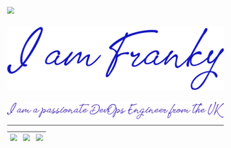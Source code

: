 ![](https://komarev.com/ghpvc/?username=hifrancesco&color=green)

<pre></pre>

<a href="https://uk.linkedin.com/in/francescowang">
<img align="center" src="images/header-1.png" </a>

<pre></pre>

<a href="https://uk.linkedin.com/in/francescowang">
<img align="center" src="images/header-2.png" </a>

---

| <img align="center" src="https://github-readme-stats.vercel.app/api?username=hifrancesco&show_icons=true&include_all_commits=true&theme=buefy&hide_border=true"> | <img align="center" src="https://github-readme-stats.vercel.app/api/top-langs/?username=hifrancesco&layout=compact&theme=buefy&hide_border=true" /></a> | <a><img align="center" src="https://github-readme-streak-stats.herokuapp.com/?user=hifrancesco&date_format=M%20j[%2C%20Y"></a> |
| ------------- | ------------- | ------------- |


